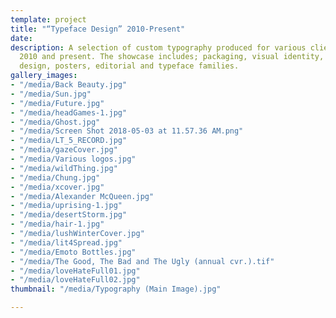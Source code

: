 ```yaml
---
template: project
title: "“Typeface Design” 2010-Present"
date: 
description: A selection of custom typography produced for various clients between
  2010 and present. The showcase includes; packaging, visual identity, book cover
  design, posters, editorial and typeface families.
gallery_images:
- "/media/Back Beauty.jpg"
- "/media/Sun.jpg"
- "/media/Future.jpg"
- "/media/headGames-1.jpg"
- "/media/Ghost.jpg"
- "/media/Screen Shot 2018-05-03 at 11.57.36 AM.png"
- "/media/LT_5_RECORD.jpg"
- "/media/gazeCover.jpg"
- "/media/Various logos.jpg"
- "/media/wildThing.jpg"
- "/media/Chung.jpg"
- "/media/xcover.jpg"
- "/media/Alexander McQueen.jpg"
- "/media/uprising-1.jpg"
- "/media/desertStorm.jpg"
- "/media/hair-1.jpg"
- "/media/lushWinterCover.jpg"
- "/media/lit4Spread.jpg"
- "/media/Emoto Bottles.jpg"
- "/media/The Good, The Bad and The Ugly (annual cvr.).tif"
- "/media/loveHateFull01.jpg"
- "/media/loveHateFull02.jpg"
thumbnail: "/media/Typography (Main Image).jpg"

---
```

